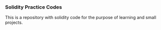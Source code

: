 ### Solidity Practice Codes
This is a repository with solidity code for the purpose of learning and small projects.
